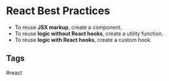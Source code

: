 # React Best Practices

* To reuse **JSX markup**, create a component.  
* To reuse **logic without React hooks**, create a utility function. 
* To reuse **logic with React hooks**, create a custom hook.  

## Tags
#react
